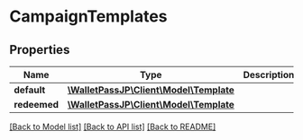 # CampaignTemplates

## Properties
Name | Type | Description | Notes
------------ | ------------- | ------------- | -------------
**default** | [**\WalletPassJP\Client\Model\Template**](Template.md) |  | [optional] 
**redeemed** | [**\WalletPassJP\Client\Model\Template**](Template.md) |  | [optional] 

[[Back to Model list]](../../README.md#documentation-for-models) [[Back to API list]](../../README.md#documentation-for-api-endpoints) [[Back to README]](../../README.md)

